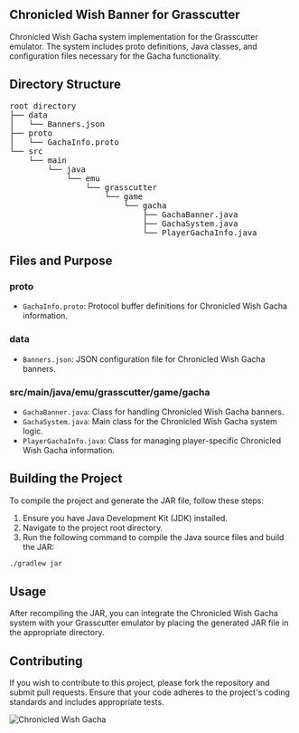 ## Chronicled Wish Banner for Grasscutter
Chronicled Wish Gacha system implementation for the Grasscutter emulator. The system includes proto definitions, Java classes, and configuration files necessary for the Gacha functionality.

## Directory Structure
<pre>
root directory
├── data
│   └── Banners.json
├── proto
│   └── GachaInfo.proto
└── src
    └── main
        └── java
            └── emu
                └── grasscutter
                    └── game
                        └── gacha
                            ├── GachaBanner.java
                            ├── GachaSystem.java
                            └── PlayerGachaInfo.java
</pre>
							

## Files and Purpose

### proto
- `GachaInfo.proto`: Protocol buffer definitions for Chronicled Wish Gacha information.

### data
- `Banners.json`: JSON configuration file for Chronicled Wish Gacha banners.

### src/main/java/emu/grasscutter/game/gacha
- `GachaBanner.java`: Class for handling Chronicled Wish Gacha banners.
- `GachaSystem.java`: Main class for the Chronicled Wish Gacha system logic.
- `PlayerGachaInfo.java`: Class for managing player-specific Chronicled Wish Gacha information.

## Building the Project
To compile the project and generate the JAR file, follow these steps:

1. Ensure you have Java Development Kit (JDK) installed.
2. Navigate to the project root directory.
3. Run the following command to compile the Java source files and build the JAR:

```sh
./gradlew jar
```

## Usage
After recompiling the JAR, you can integrate the Chronicled Wish Gacha system with your Grasscutter emulator by placing the generated JAR file in the appropriate directory.

## Contributing
If you wish to contribute to this project, please fork the repository and submit pull requests. Ensure that your code adheres to the project's coding standards and includes appropriate tests.

![Chronicled Wish Gacha](https://static0.gamerantimages.com/wordpress/wp-content/uploads/2024/03/genshin-impact-4-5-phase-1-new-chronicle-wish-banner-featured-characters.jpg)
